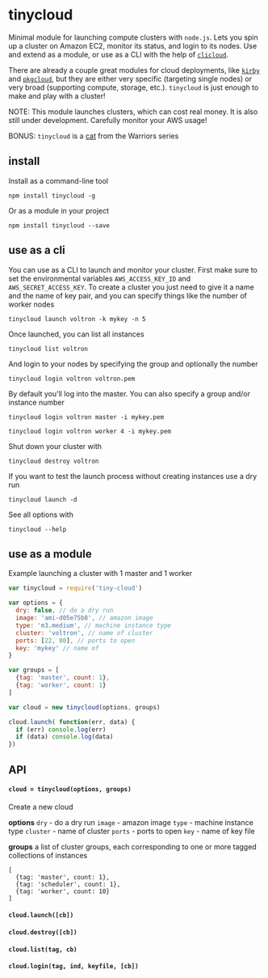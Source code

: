 # tinycloud

Minimal module for launching compute clusters with `node.js`. Lets you spin up a cluster on Amazon EC2, monitor its status, and login to its nodes. Use and extend as a module, or use as a CLI with the help of [`clicloud`](https://github.com/freeman-lab/clicloud).

There are already a couple great modules for cloud deployments, like [`kirby`](https://github.com/mafintosh/kirby) and [`pkgcloud`](https://github.com/pkgcloud/pkgcloud), but they are either very specific (targeting single nodes) or very broad (supporting compute, storage, etc.). `tinycloud` is just enough to make and play with a cluster!

NOTE: This module launches clusters, which can cost real money. It is also still under development. Carefully monitor your AWS usage!

BONUS: `tinycloud` is a [cat](http://warriors.wikia.com/wiki/Tinycloud) from the Warriors series

## install

Install as a command-line tool

```
npm install tinycloud -g
```

Or as a module in your project

```
npm install tinycloud --save
```

## use as a cli

You can use as a CLI to launch and monitor your cluster. First make sure to set the environmental variables `AWS_ACCESS_KEY_ID` and `AWS_SECRET_ACCESS_KEY`. To create a cluster you just need to give it a name and the name of key pair, and you can specify things like the number of worker nodes

```
tinycloud launch voltron -k mykey -n 5
```

Once launched, you can list all instances

```
tinycloud list voltron
```

And login to your nodes by specifying the group and optionally the number

```
tinycloud login voltron voltron.pem
```

By default you'll log into the master. You can also specify a group and/or instance number

```
tinycloud login voltron master -i mykey.pem
```
```
tinycloud login voltron worker 4 -i mykey.pem
```

Shut down your cluster with

```
tinycloud destroy voltron
```

If you want to test the launch process without creating instances use a dry run

```
tinycloud launch -d
```

See all options with

```
tinycloud --help
```

## use as a module

Example launching a cluster with 1 master and 1 worker

``` js
var tinycloud = require('tiny-cloud')

var options = {
  dry: false, // do a dry run
  image: 'ami-d05e75b8', // amazon image
  type: 'm3.medium', // machine instance type
  cluster: 'voltron', // name of cluster
  ports: [22, 80], // ports to open
  key: 'mykey' // name of
}

var groups = [
  {tag: 'master', count: 1},
  {tag: 'worker', count: 1}
]

var cloud = new tinycloud(options, groups)

cloud.launch( function(err, data) {
  if (err) console.log(err)
  if (data) console.log(data)
})
```

## API

#### `cloud = tinycloud(options, groups)`

Create a new cloud

**options**
`dry` - do a dry run
`image` - amazon image
`type` - machine instance type
`cluster` - name of cluster
`ports` - ports to open
`key` - name of key file

**groups**
a list of cluster groups, each corresponding to one or more tagged collections of instances
```
[
  {tag: 'master', count: 1},
  {tag: 'scheduler', count: 1},
  {tag: 'worker', count: 10}
]
```

#### `cloud.launch([cb])`

#### `cloud.destroy([cb])`

#### `cloud.list(tag, cb)`

#### `cloud.login(tag, ind, keyfile, [cb])`